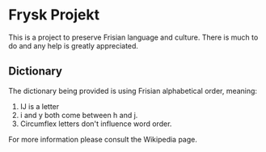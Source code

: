 Frysk Projekt
=============

This is a project to preserve Frisian language and culture. There is much to do
and any help is greatly appreciated.

Dictionary
-----------
The dictionary being provided is using Frisian alphabetical order, meaning:
1. IJ is a letter
2. i and y both come between h and j.
3. Circumflex letters don't influence word order.

For more information please consult the Wikipedia page.
